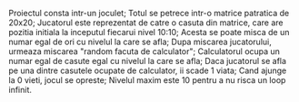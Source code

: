 Proiectul consta intr-un joculet;
Totul se petrece intr-o matrice patratica de 20x20;
Jucatorul este reprezentat de catre o casuta din matrice, care are pozitia initiala la inceputul fiecarui nivel 10:10;
Acesta se poate misca de un numar egal de ori cu nivelul la care se afla;
Dupa miscarea jucatorului, urmeaza miscarea "random facuta de calculator";
Calculatorul ocupa un numar egal de casute egal cu nivelul la care se afla;
Daca jucatorul se afla pe una dintre casutele ocupate de calculator, ii scade 1 viata;
Cand ajunge la 0 vieti, jocul se opreste;
Nivelul maxim este 10 pentru a nu risca un loop infinit.
